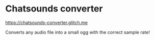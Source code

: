 # Chatsounds converter

https://chatsounds-converter.glitch.me

Converts any audio file into a small ogg with the correct sample rate!
